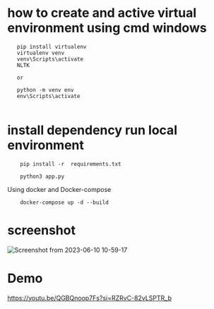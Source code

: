 # how to create and active virtual environment using cmd windows

```
   pip install virtualenv
   virtualenv venv
   venv\Scripts\activate
   NLTK

   or

   python -m venv env
   env\Scripts\activate


```

# install dependency run local environment

```
    pip install -r  requirements.txt
```

```
    python3 app.py
```

Using docker and Docker-compose

```
    docker-compose up -d --build
```
# screenshot

![Screenshot from 2023-06-10 10-59-17](https://github.com/dassudip2001/bot/assets/85440350/2805669b-977c-4ebc-a8da-cdb52561af4b)


# Demo 
https://youtu.be/QGBQnoop7Fs?si=RZRvC-82vLSPTR_b
